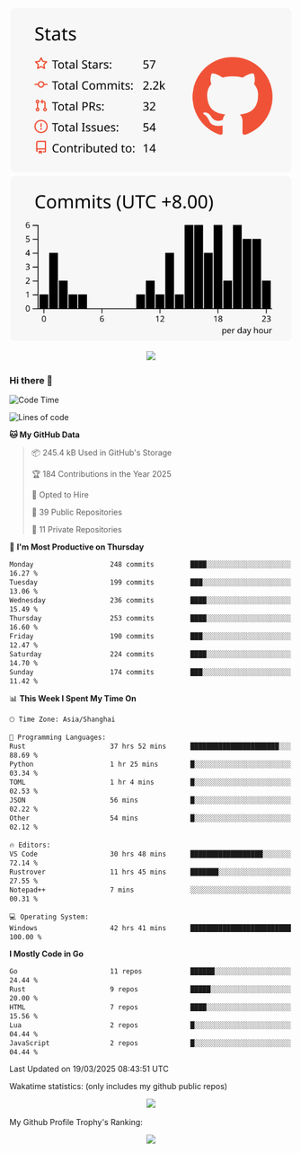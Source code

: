<div align="center">
 
![](https://raw.githubusercontent.com/hycinth22/hycinth22/main/profile-summary-card-output/swift/3-stats.svg) ![](https://raw.githubusercontent.com/hycinth22/hycinth22/main/profile-summary-card-output/swift/4-productive-time.svg)

</div>

<div align="center"> <img src="https://github-readme-streak-stats.herokuapp.com/?user=hycinth22" /> </div>

### Hi there 👋

<!--
this is a ✨ _special_ ✨ repository because its `README.md` (this file) appears on your GitHub profile.

Here are some ideas to get you started:

- 🔭 I’m currently working on ...
- 🌱 I’m currently learning ...
- 👯 I’m looking to collaborate on ...
- 🤔 I’m looking for help with ...
- 💬 Ask me about ...
- 📫 How to reach me: ...
- 😄 Pronouns: ...
- ⚡ Fun fact: ...
-->

<!--START_SECTION:waka-->
![Code Time](http://img.shields.io/badge/Code%20Time-1%2C837%20hrs%2020%20mins-blue)

![Lines of code](https://img.shields.io/badge/From%20Hello%20World%20I%27ve%20Written-1.3%20million%20lines%20of%20code-blue)

**🐱 My GitHub Data** 

> 📦 245.4 kB Used in GitHub's Storage 
 > 
> 🏆 184 Contributions in the Year 2025
 > 
> 💼 Opted to Hire
 > 
> 📜 39 Public Repositories 
 > 
> 🔑 11 Private Repositories 
 > 
📅 **I'm Most Productive on Thursday** 

```text
Monday                   248 commits         ████░░░░░░░░░░░░░░░░░░░░░   16.27 % 
Tuesday                  199 commits         ███░░░░░░░░░░░░░░░░░░░░░░   13.06 % 
Wednesday                236 commits         ████░░░░░░░░░░░░░░░░░░░░░   15.49 % 
Thursday                 253 commits         ████░░░░░░░░░░░░░░░░░░░░░   16.60 % 
Friday                   190 commits         ███░░░░░░░░░░░░░░░░░░░░░░   12.47 % 
Saturday                 224 commits         ████░░░░░░░░░░░░░░░░░░░░░   14.70 % 
Sunday                   174 commits         ███░░░░░░░░░░░░░░░░░░░░░░   11.42 % 
```


📊 **This Week I Spent My Time On** 

```text
🕑︎ Time Zone: Asia/Shanghai

💬 Programming Languages: 
Rust                     37 hrs 52 mins      ██████████████████████░░░   88.69 % 
Python                   1 hr 25 mins        █░░░░░░░░░░░░░░░░░░░░░░░░   03.34 % 
TOML                     1 hr 4 mins         █░░░░░░░░░░░░░░░░░░░░░░░░   02.53 % 
JSON                     56 mins             █░░░░░░░░░░░░░░░░░░░░░░░░   02.22 % 
Other                    54 mins             █░░░░░░░░░░░░░░░░░░░░░░░░   02.12 % 

🔥 Editors: 
VS Code                  30 hrs 48 mins      ██████████████████░░░░░░░   72.14 % 
Rustrover                11 hrs 45 mins      ███████░░░░░░░░░░░░░░░░░░   27.55 % 
Notepad++                7 mins              ░░░░░░░░░░░░░░░░░░░░░░░░░   00.31 % 

💻 Operating System: 
Windows                  42 hrs 41 mins      █████████████████████████   100.00 % 
```

**I Mostly Code in Go** 

```text
Go                       11 repos            ██████░░░░░░░░░░░░░░░░░░░   24.44 % 
Rust                     9 repos             █████░░░░░░░░░░░░░░░░░░░░   20.00 % 
HTML                     7 repos             ████░░░░░░░░░░░░░░░░░░░░░   15.56 % 
Lua                      2 repos             █░░░░░░░░░░░░░░░░░░░░░░░░   04.44 % 
JavaScript               2 repos             █░░░░░░░░░░░░░░░░░░░░░░░░   04.44 % 
```




 Last Updated on 19/03/2025 08:43:51 UTC
<!--END_SECTION:waka-->

Wakatime statistics: (only includes my github public repos)
<div align="center">

![](https://github-readme-stats.vercel.app/api/top-langs/?username=hycinth22&layout=compact&langs_count=6)

</div>

My Github Profile Trophy's Ranking: 
<div align="center"> <img src="https://github-profile-trophy.vercel.app/?username=hycinth22" /> </div>


